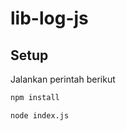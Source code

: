 # lib-log-js

## Setup

Jalankan perintah berikut

```bash
npm install
```

```bash
node index.js
```
